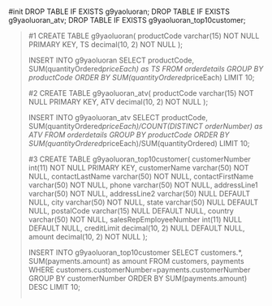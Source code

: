 > ```SQL
#init
DROP TABLE IF EXISTS g9yaoluoran;
DROP TABLE IF EXISTS g9yaoluoran_atv;
DROP TABLE IF EXISTS g9yaoluoran_top10customer;
> 
> #1
CREATE TABLE g9yaoluoran(
  productCode varchar(15) NOT NULL PRIMARY KEY,
  TS decimal(10, 2) NOT NULL
);
> 
> INSERT INTO g9yaoluoran SELECT productCode, SUM(quantityOrdered*priceEach) as TS FROM orderdetails GROUP BY productCode ORDER BY SUM(quantityOrdered*priceEach) LIMIT 10;
> 
> #2
CREATE TABLE g9yaoluoran_atv(
  productCode varchar(15) NOT NULL PRIMARY KEY,
  ATV decimal(10, 2) NOT NULL
);
> 
> INSERT INTO g9yaoluoran_atv SELECT productCode, SUM(quantityOrdered*priceEach)/COUNT(DISTINCT orderNumber) as ATV FROM orderdetails GROUP BY productCode ORDER BY SUM(quantityOrdered*priceEach)/SUM(quantityOrdered) LIMIT 10;
> 
> #3
CREATE TABLE g9yaoluoran_top10customer(
  customerNumber int(11) NOT NULL PRIMARY KEY,
  customerName varchar(50) NOT NULL,
  contactLastName varchar(50) NOT NULL,
  contactFirstName varchar(50) NOT NULL,
  phone varchar(50) NOT NULL,
  addressLine1 varchar(50) NOT NULL,
  addressLine2 varchar(50) NULL DEFAULT NULL,
  city varchar(50) NOT NULL,
  state varchar(50) NULL DEFAULT NULL,
  postalCode varchar(15) NULL DEFAULT NULL,
  country varchar(50) NOT NULL,
  salesRepEmployeeNumber int(11) NULL DEFAULT NULL,
  creditLimit decimal(10, 2) NULL DEFAULT NULL,
  amount decimal(10, 2) NOT NULL
);
> 
> INSERT INTO g9yaoluoran_top10customer SELECT customers.*, SUM(payments.amount) as amount FROM customers, payments WHERE customers.customerNumber=payments.customerNumber GROUP BY customerNumber ORDER BY SUM(payments.amount) DESC LIMIT 10;
> ```
